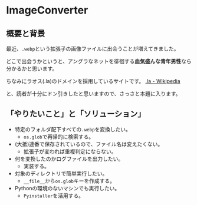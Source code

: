 # ImageConverter

## 概要と背景

最近、`.webp`という拡張子の画像ファイルに出会うことが増えてきました。

どこで出会うかというと、アングラなネットを徘徊する**血気盛んな青年男性**なら分かるかと思います。

ちなみにラオス(.la)のドメインを採用しているサイトです。
[.la - Wikipedia](https://ja.wikipedia.org/wiki/.la)

と、読者が十分にドン引きしたと思いますので、さっさと本題に入ります。

## 「やりたいこと」と「ソリューション」

- 特定のフォルダ配下すべての`.webp`を変換したい。
  - `os.glob`で再帰的に検索する。
- (大抵)連番で保存されているので、ファイル名は変えたくない。
  - 拡張子が変われば重複判定にならない。
- 何を変換したのかログファイルを出力したい。
  - 実装する。
- 対象のディレクトリで簡単実行したい。
  - `__file__`から`os.glob`キーを作成する。
- Pythonの環境のないマシンでも実行したい。
  - `Pyinstaller`を活用する。
